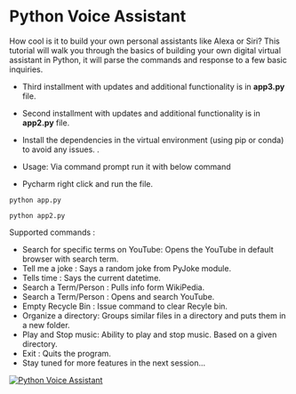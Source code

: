# Python Voice Assistant
How cool is it to build your own personal assistants like Alexa or Siri? This tutorial will walk you through the basics of building your own digital virtual assistant in Python, it will parse the commands and response to a few basic inquiries. 
* Third installment with updates and additional functionality is in **app3.py** file.
* Second installment with updates and additional functionality is in **app2.py** file.
* Install the dependencies in the virtual environment (using pip or conda) to avoid any issues. .


* Usage: Via command prompt run it with below command
* Pycharm right click and run the file.

```
python app.py
````
```
python app2.py
````



Supported commands :
* Search for specific terms on YouTube: Opens the YouTube in default browser with search term.
* Tell me a joke : Says a random joke from PyJoke module.
* Tells time : Says the current datetime.
* Search a Term/Person : Pulls info form WikiPedia.
* Search a Term/Person : Opens and search YouTube.
* Empty Recycle Bin : Issue command to clear Recyle bin.
* Organize a directory: Groups similar files in a directory and puts them in a new folder.
* Play and Stop music: Ability to play and stop music. Based on a given directory.
* Exit : Quits the program.
* Stay tuned for more features in the next session...



[![Python Voice Assistant](https://github.com/hnawaz007/pythondataanalysis/blob/main/VoiceAssistant.JPG)](https://www.youtube.com/watch?v=LLZQT9-0l_8&t "Python Voice Assistant")

